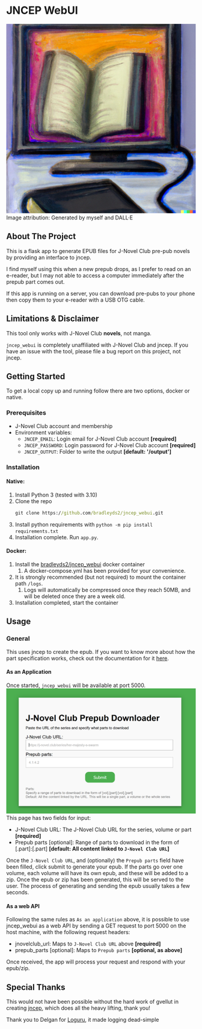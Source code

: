 # JNCEP WebUI

![Logo](images/logo.png)
Image attribution: Generated by myself and DALL·E



## About The Project
This is a flask app to generate EPUB files for J-Novel Club pre-pub novels by providing an interface to jncep.

I find myself using this when a new prepub drops, as I prefer to read on an e-reader, but I may not able to access a computer immediately after the prepub part comes out.

If this app is running on a server, you can download pre-pubs to your phone then copy them to your e-reader with a USB OTG cable.



## Limitations & Disclaimer
This tool only works with J-Novel Club __novels__, not manga.

`jncep_webui` is completely unaffiliated with J-Novel Club and jncep.
If you have an issue with the tool, please file a bug report on this project, not jncep.



## Getting Started
To get a local copy up and running follow there are two options, docker or native.

### Prerequisites
* J-Novel Club account and membership
* Environment variables:
  * `JNCEP_EMAIL`: Login email for J-Novel Club account  **[required]**
  * `JNCEP_PASSWORD`: Login password for J-Novel Club account  **[required]**
  * `JNCEP_OUTPUT`: Folder to write the output **[default: '/output']**


### Installation
#### Native:
1. Install Python 3 (tested with 3.10)
2. Clone the repo
   ```cmd
   git clone https://github.com/bradleyds2/jncep_webui.git
   ```
3. Install python requirements with `python -m pip install requirements.txt`
4. Installation complete. Run `app.py`.

#### Docker:
1. Install the [bradleyds2/jncep_webui](https://hub.docker.com/repository/docker/bradleyds2/jncep_webui) docker container
   1. A docker-compose.yml has been provided for your convenience.
2. It is strongly recommended (but not required) to mount the container path `/logs`.
   1. Logs will automatically be compressed once they reach 50MB, and will be deleted once they are a week old.
3. Installation completed, start the container



## Usage
### General
This uses jncep to create the epub. If you want to know more about how the part specification works, check out the documentation for it [here](https://github.com/gvellut/jncep#range-of-parts).
#### As an Application
Once started, `jncep_webui` will be available at port 5000.
![img.png](images/webui.png)
This page has two fields for input:

* J-Novel Club URL:             The J-Novel Club URL for the series, volume or part  **[required]**
* Prepub parts [optional]:      Range of parts to download in the form of <vol>[.part]:<vol>[.part] 
                                **[default: All content linked to `J-Novel Club URL`]**

Once the `J-Novel Club URL`, and (optionally) the `Prepub parts` field have been filled, click submit to generate your epub.
If the parts go over one volume, each volume will have its own epub, and these will be added to a zip.
Once the epub or zip has been generated, this will be served to the user. The process of generating and sending the epub usually takes a few seconds.

#### As a web API
Following the same rules as `As an application` above, it is possible to use jncep_webui as a web API by sending a GET request to port 5000 on the host machine, with the following request headers:
* jnovelclub_url:               Maps to `J-Novel Club URL` above  **[required]**
* prepub_parts [optional]:      Maps to `Prepub parts`  **[optional, as above]**

Once received, the app will process your request and respond with your epub/zip.



## Special Thanks
This would not have been possible without the hard work of gvellut in creating [jncep](https://github.com/gvellut/jncep), which does all the heavy lifting, thank you!

Thank you to Delgan for [Loguru](https://github.com/Delgan/loguru), it made logging dead-simple